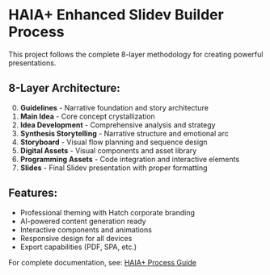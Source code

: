 # HAIA+ Enhanced Slidev Builder Process

This project follows the complete 8-layer methodology for creating powerful presentations.

## 8-Layer Architecture:
0. **Guidelines** - Narrative foundation and story architecture
1. **Main Idea** - Core concept crystallization
2. **Idea Development** - Comprehensive analysis and strategy
3. **Synthesis Storytelling** - Narrative structure and emotional arc
4. **Storyboard** - Visual flow planning and sequence design
5. **Digital Assets** - Visual components and asset library
6. **Programming Assets** - Code integration and interactive elements
7. **Slides** - Final Slidev presentation with proper formatting

## Features:
- Professional theming with Hatch corporate branding
- AI-powered content generation ready
- Interactive components and animations
- Responsive design for all devices
- Export capabilities (PDF, SPA, etc.)

For complete documentation, see: [HAIA+ Process Guide](./README.md)